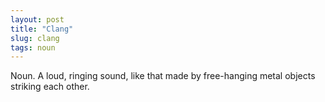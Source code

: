 ```yaml
---
layout: post
title: "Clang"
slug: clang
tags: noun
---
```


Noun. A loud, ringing sound, like that made by free-hanging metal objects striking each other.

